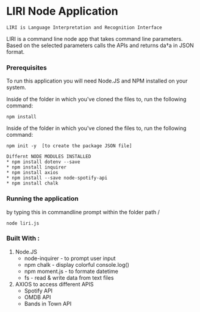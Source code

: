 # LIRI Node Application 
    LIRI is Language Interpretation and Recognition Interface

LIRI is a command line node app that takes command line parameters. Based on the selected parameters calls the APIs and returns da†a in JSON format.


### Prerequisites
To run this application you will need Node.JS and NPM installed on your system.

Inside of the folder in which you've cloned the files to, run the following command:

    npm install

Inside of the folder in which you've cloned the files to, run the following command:

    npm init -y  [to create the package JSON file] 

    Differnt NODE MODULES INSTALLED 
    * npm install dotenv --save
    * npm install inquirer
    * npm install axios
    * npm install --save node-spotify-api
    * npm install chalk

### Running the application 
by typing this in commandline prompt within the folder path / 

    node liri.js

### Built With : 
1. Node.JS 
    * node-inquirer - to prompt user input 
    * npm chalk - display colorful console.log()
    * npm moment.js - to formate datetime 
    * fs - read & write data from text files 
2. AXIOS to access different APIS 
    * Spotify API 
    * OMDB API 
    * Bands in Town API 
